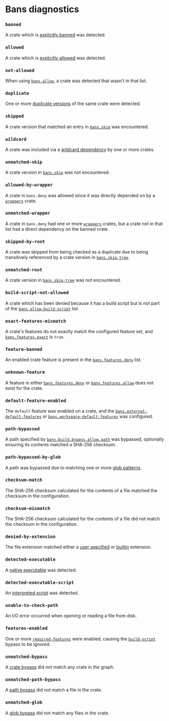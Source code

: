 # Bans diagnostics

### `banned`

A crate which is [explicitly banned](cfg.md#the-allow-and-deny-fields-optional) was detected.

### `allowed`

A crate which is [explicitly allowed](cfg.md#the-allow-and-deny-fields-optional) was detected.

### `not-allowed`

When using [`bans.allow`](cfg.md#the-allow-and-deny-fields-optional), a crate was detected that wasn't in that list.

### `duplicate`

One or more [duplicate versions](cfg.md#the-multiple-versions-field-optional) of the same crate were detected.

### `skipped`

A crate version that matched an entry in [`bans.skip`](cfg.md#the-skip-field-optional) was encountered.

### `wildcard`

A crate was included via a [wildcard dependency](cfg.md#the-wildcards-field-optional) by one or more crates.

### `unmatched-skip`

A crate version in [`bans.skip`](cfg.md#the-skip-field-optional) was not encountered.

### `allowed-by-wrapper`

A crate in `bans.deny` was allowed since it was directly depended on by a [`wrappers`](cfg.md#the-wrappers-field-optional) crate.

### `unmatched-wrapper`

A crate in `bans.deny` had one or more [`wrappers`](cfg.md#the-wrappers-field-optional) crates, but a crate not in that list had a direct dependency on the banned crate.

### `skipped-by-root`

A crate was skipped from being checked as a duplicate due to being transitively referenced by a crate version in [`bans.skip-tree`](cfg.md#the-skip-tree-field-optional).

### `unmatched-root`

A crate version in [`bans.skip-tree`](cfg.md#the-skip-tree-field-optional) was not encountered.

### `build-script-not-allowed`

A crate which has been denied because it has a build script but is not part of the [`bans.allow-build-script`](cfg.md#the-allow-build-scripts-field-optional) list.

### `exact-features-mismatch`

A crate's features do not exactly match the configured feature set, and [`bans.features.exact`](cfg.md#the-features-exact-field-optional) is `true`.

### `feature-banned`

An enabled crate feature is present in the [`bans.features.deny`](cfg.md#the-features-deny-field-optional) list.

### `unknown-feature`

A feature in either [`bans.features.deny`](cfg.md#the-features-deny-field-optional) or [`bans.features.allow`](cfg.md#the-features-allow-field-optional) does not exist for the crate.

### `default-feature-enabled`

The `default` feature was enabled on a crate, and the [`bans.external-default-features`](cfg.md#the-external-default-features-field-optional) or [`bans.workspace-default-features`](cfg.md#the-workspace-default-features-field-optional) was configured.

### `path-bypassed`

A path specified by [`bans.build.bypass.allow.path`](cfg.md#the-path-field) was bypassed, optionally ensuring its contents matched a SHA-256 checksum.

### `path-bypassed-by-glob`

A path was bypassed due to matching one or more [glob patterns](cfg.md#the-allow-globs-field-optional).

### `checksum-match`

The SHA-256 checksum calculated for the contents of a file matched the checksum in the configuration.

### `checksum-mismatch`

The SHA-256 checksum calculated for the contents of a file did not match the checksum in the configuration.

### `denied-by-extension`

The file extension matched either a [user specified](cfg.md#the-script-extensions-field-optional) or [builtin](cfg.md#the-enable-builtin-globs-field-optional) extension.

### `detected-executable`

A [native executable](cfg.md#the-executables-field-optional) was detected.

### `detected-executable-script`

An [interpreted script](cfg.md#the-interpreted-field-optional) was detected.

### `unable-to-check-path`

An I/O error occurred when opening or reading a file from disk.

### `features-enabled`

One or more [`required-features`](cfg.md#the-build-script-and-required-features-field-optional) were enabled, causing the [`build-script`](cfg.md#the-build-script-and-required-features-field-optional) bypass to be ignored.

### `unmatched-bypass`

A [crate bypass](cfg.md#the-bypass-field-optional) did not match any crate in the graph.

### `unmatched-path-bypass`

A [path bypass](cfg.md#the-bypassallow-field-optional) did not match a file in the crate.

### `unmatched-glob`

A [glob bypass](cfg.md#the-allow-globs-field-optional) did not match any files in the crate.
